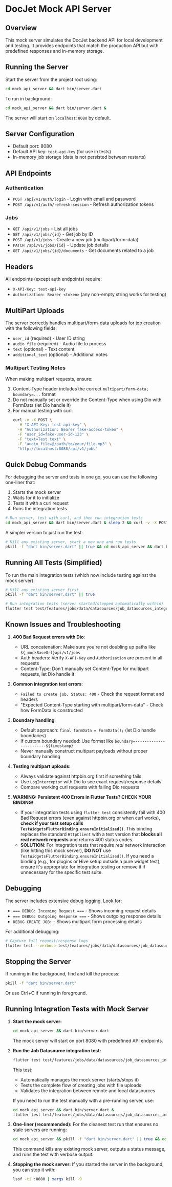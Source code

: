 # DocJet Mock API Server

## Overview

This mock server simulates the DocJet backend API for local development and testing. It provides endpoints that match the production API but with predefined responses and in-memory storage.

## Running the Server

Start the server from the project root using:

```bash
cd mock_api_server && dart bin/server.dart
```

To run in background:

```bash
cd mock_api_server && dart bin/server.dart &
```

The server will start on `localhost:8080` by default.

## Server Configuration

- Default port: 8080
- Default API key: `test-api-key` (for use in tests)
- In-memory job storage (data is not persisted between restarts)

## API Endpoints

### Authentication

- `POST /api/v1/auth/login` - Login with email and password
- `POST /api/v1/auth/refresh-session` - Refresh authorization tokens

### Jobs

- `GET /api/v1/jobs` - List all jobs
- `GET /api/v1/jobs/{id}` - Get job by ID
- `POST /api/v1/jobs` - Create a new job (multipart/form-data)
- `PATCH /api/v1/jobs/{id}` - Update job details
- `GET /api/v1/jobs/{id}/documents` - Get documents related to a job

## Headers

All endpoints (except auth endpoints) require:

- `X-API-Key: test-api-key`
- `Authorization: Bearer <token>` (any non-empty string works for testing)

## MultiPart Uploads

The server correctly handles multipart/form-data uploads for job creation with the following fields:

- `user_id` (required) - User ID string
- `audio_file` (required) - Audio file to process
- `text` (optional) - Text content
- `additional_text` (optional) - Additional notes

### Multipart Testing Notes

When making multipart requests, ensure:

1. Content-Type header includes the correct `multipart/form-data; boundary=...` format
2. Do not manually set or override the Content-Type when using Dio with FormData (let Dio handle it)
3. For manual testing with curl:
   ```bash
   curl -v -X POST \
     -H "X-API-Key: test-api-key" \
     -H "Authorization: Bearer fake-access-token" \
     -F "user_id=fake-user-id-123" \
     -F "text=Test text" \
     -F "audio_file=@/path/to/your/file.mp3" \
     "http://localhost:8080/api/v1/jobs"
   ```

## Quick Debug Commands

For debugging the server and tests in one go, you can use the following one-liner that:
1. Starts the mock server
2. Waits for it to initialize
3. Tests it with a curl request
4. Runs the integration tests

```bash
# Run server, test with curl, and then run integration tests
cd mock_api_server && dart bin/server.dart & sleep 2 && curl -v -X POST -H "X-API-Key: test-api-key" -H "Authorization: Bearer fake-access-token" -F "user_id=fake-user-id-123" -F "text=Test text" -F "audio_file=@README.md" "http://localhost:8080/api/v1/jobs" && cd .. && flutter test test/features/jobs/data/datasources/job_datasources_integration_test.dart
```

A simpler version to just run the test:

```bash
# Kill any existing server, start a new one and run tests
pkill -f "dart bin/server.dart" || true && cd mock_api_server && dart bin/server.dart & sleep 2 && cd .. && flutter test test/features/jobs/data/datasources/job_datasources_integration_test.dart
```

## Running All Tests (Simplified)

To run the main integration tests (which now include testing against the mock server):

```bash
# Kill any existing server first
pkill -f "dart bin/server.dart" || true

# Run integration tests (server started/stopped automatically within)
flutter test test/features/jobs/data/datasources/job_datasources_integration_test.dart
```

## Known Issues and Troubleshooting

1. **400 Bad Request errors with Dio**:
   - URL concatenation: Make sure you're not doubling up paths like `${_mockBaseUrl}api/v1/jobs`
   - Auth headers: Verify `X-API-Key` and `Authorization` are present in all requests
   - Content-Type: Don't manually set Content-Type for multipart requests, let Dio handle it

2. **Common integration test errors**:
   - `Failed to create job. Status: 400` - Check the request format and headers
   - "Expected Content-Type starting with multipart/form-data" - Check how FormData is constructed

3. **Boundary handling**:
   - Default approach: `final formData = FormData();` (let Dio handle boundaries)
   - If custom boundary needed: Use format like `boundary=------------------------${timestamp}`
   - Never manually construct multipart payloads without proper boundary handling

4. **Testing multipart uploads**:
   - Always validate against httpbin.org first if something fails
   - Use `LogInterceptor` with Dio to see exact request/response details
   - Compare working curl requests with failing Dio requests

5. **WARNING: Persistent 400 Errors in Flutter Tests? CHECK YOUR BINDING!**
   - If your integration tests using `flutter test` consistently fail with 400 Bad Request errors (even against httpbin.org or when curl works), **check if your test setup calls `TestWidgetsFlutterBinding.ensureInitialized()`**. This binding replaces the standard `HttpClient` with a test version that **blocks all real network requests** and returns 400 status codes.
   - **SOLUTION**: For integration tests that require *real* network interaction (like hitting this mock server), **DO NOT** use `TestWidgetsFlutterBinding.ensureInitialized()`. If you need a binding (e.g., for plugins or Hive setup outside a pure widget test), ensure it's appropriate for integration testing or remove it if unnecessary for the specific test suite.

## Debugging

The server includes extensive debug logging. Look for:
- `=== DEBUG: Incoming Request ===` - Shows incoming request details
- `=== DEBUG: Outgoing Response ===` - Shows outgoing response details
- `DEBUG CREATE JOB:` - Shows multipart form processing details

For additional debugging:
```bash
# Capture full request/response logs
flutter test --verbose test/features/jobs/data/datasources/job_datasources_integration_test.dart > test_log.txt 2>&1
```

## Stopping the Server

If running in the background, find and kill the process:

```bash
pkill -f "dart bin/server.dart"
```

Or use Ctrl+C if running in foreground.

## Running Integration Tests with Mock Server

1. **Start the mock server:**
   ```bash
   cd mock_api_server && dart bin/server.dart
   ```
   The mock server will start on port 8080 with predefined API endpoints.

2. **Run the Job Datasource integration test:**
   ```bash
   flutter test test/features/jobs/data/datasources/job_datasources_integration_test.dart
   ```
   
   This test:
   - Automatically manages the mock server (starts/stops it)
   - Tests the complete flow of creating jobs with file uploads
   - Validates the integration between remote and local datasources
   
   If you need to run the test manually with a pre-running server, use:
   ```bash
   cd mock_api_server && dart bin/server.dart &
   flutter test test/features/jobs/data/datasources/job_datasources_integration_test.dart
   ```

3. **One-liner (recommended):**
   For the cleanest test run that ensures no stale servers are running:
   ```bash
   cd mock_api_server && pkill -f "dart bin/server.dart" || true && echo "Mock server stopped. Now running the integration test:" && flutter test test/features/jobs/data/datasources/job_datasources_integration_test.dart
   ```
   This command kills any existing mock server, outputs a status message, and runs the test with verbose output.

4. **Stopping the mock server:**
   If you started the server in the background, you can stop it with:
   ```bash
   lsof -ti :8080 | xargs kill -9
   ```